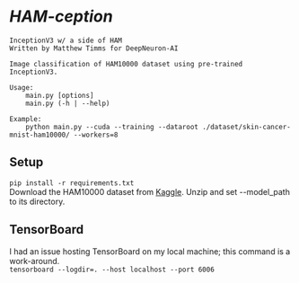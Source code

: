 # *HAM-ception*

````
InceptionV3 w/ a side of HAM
Written by Matthew Timms for DeepNeuron-AI  

Image classification of HAM10000 dataset using pre-trained InceptionV3.  

Usage:
    main.py [options]  
    main.py (-h | --help)  
     
Example:  
    python main.py --cuda --training --dataroot ./dataset/skin-cancer-mnist-ham10000/ --workers=8  
````

## Setup
````pip install -r requirements.txt````  
Download the HAM10000 dataset from [Kaggle](https://www.kaggle.com/kmader/skin-cancer-mnist-ham10000/home).
Unzip and set --model_path to its directory.

## TensorBoard
I had an issue hosting TensorBoard on my local machine; this command is a work-around.  
````tensorboard --logdir=. --host localhost --port 6006````